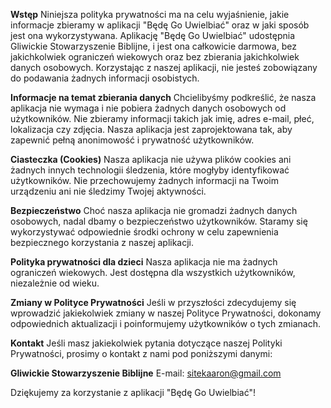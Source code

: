 **Wstęp**
Niniejsza polityka prywatności ma na celu wyjaśnienie, jakie informacje zbieramy w aplikacji "Będę Go Uwielbiać" oraz w jaki sposób jest ona wykorzystywana. Aplikację "Będę Go Uwielbiać" udostępnia Gliwickie Stowarzyszenie Biblijne, i jest ona całkowicie darmowa, bez jakichkolwiek ograniczeń wiekowych oraz bez zbierania jakichkolwiek danych osobowych. Korzystając z naszej aplikacji, nie jesteś zobowiązany do podawania żadnych informacji osobistych.

**Informacje na temat zbierania danych**
Chcielibyśmy podkreślić, że nasza aplikacja nie wymaga i nie pobiera żadnych danych osobowych od użytkowników. Nie zbieramy informacji takich jak imię, adres e-mail, płeć, lokalizacja czy zdjęcia. Nasza aplikacja jest zaprojektowana tak, aby zapewnić pełną anonimowość i prywatność użytkowników.

**Ciasteczka (Cookies)**
Nasza aplikacja nie używa plików cookies ani żadnych innych technologii śledzenia, które mogłyby identyfikować użytkowników. Nie przechowujemy żadnych informacji na Twoim urządzeniu ani nie śledzimy Twojej aktywności.

**Bezpieczeństwo**
Choć nasza aplikacja nie gromadzi żadnych danych osobowych, nadal dbamy o bezpieczeństwo użytkowników. Staramy się wykorzystywać odpowiednie środki ochrony w celu zapewnienia bezpiecznego korzystania z naszej aplikacji.

**Polityka prywatności dla dzieci**
Nasza aplikacja nie ma żadnych ograniczeń wiekowych. Jest dostępna dla wszystkich użytkowników, niezależnie od wieku.

**Zmiany w Polityce Prywatności**
Jeśli w przyszłości zdecydujemy się wprowadzić jakiekolwiek zmiany w naszej Polityce Prywatności, dokonamy odpowiednich aktualizacji i poinformujemy użytkowników o tych zmianach.

**Kontakt**
Jeśli masz jakiekolwiek pytania dotyczące naszej Polityki Prywatności, prosimy o kontakt z nami pod poniższymi danymi:

**Gliwickie Stowarzyszenie Biblijne**
E-mail: sitekaaron@gmail.com

Dziękujemy za korzystanie z aplikacji "Będę Go Uwielbiać"!
